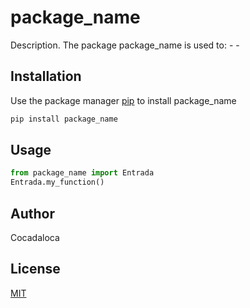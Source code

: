 # package_name

Description. 
The package package_name is used to:
	- 
	-

## Installation

Use the package manager [pip](https://pip.pypa.io/en/stable/) to install package_name

```bash
pip install package_name
```

## Usage

```python
from package_name import Entrada
Entrada.my_function()
```

## Author
Cocadaloca

## License
[MIT](https://choosealicense.com/licenses/mit/)
